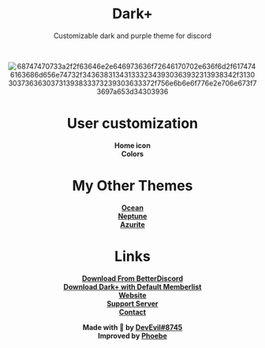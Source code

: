 <div align="center" dir="auto">
<h1 align="center">Dark+</h1>
<p align="center">Customizable dark and purple theme for discord</p>
<br>

![68747470733a2f2f63646e2e646973636f72646170702e636f6d2f6174746163686d656e74732f3436383134313332343930363932313938342f313030373636303731393833373239303633372f756e6b6e6f776e2e706e673f73697a653d34303936](https://user-images.githubusercontent.com/73029696/222915013-e8a06979-1f4f-4a80-914c-8ed211b016d8.png)


# User customization
**Home icon**  
**Colors**

# My Other Themes
**[Ocean](https://betterdiscord.app/theme/Ocean)**  
**[Neptune](https://betterdiscord.app/theme/Neptune)**  
**[Azurite](https://betterdiscord.app/theme/Azurite)**  

# Links
**[Download From BetterDiscord](https://betterdiscord.app/theme/Dark++)** <br>
**<a href="https://github.com/DevEvil99/DarkPlus-Defualt-Memberlist/releases/download/Dark%2Bv2/Dark+-Default-Member-List.theme.css">Download Dark+ with Default Memberlist</a>** <br>
**[Website](https://devevil.com)** <br>
**[Support Server](https://discord.gg/jsQ9UP7kCA)** <br>
**[Contact](https://devevil.com/contact)** <br>

**Made with 💜 by [DevEvil#8745](https://devevil.com/)**  
**Improved by [Phoebe](https://phoebe-leong.github.io)**
